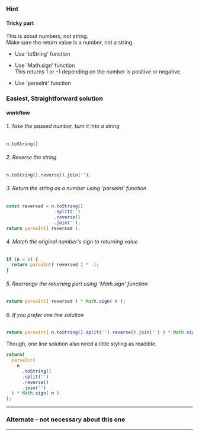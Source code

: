 
### Hint

#### Tricky part

This is about numbers, not string.  
Make sure the return value is a number, not a string.  

+ Use 'toString' function

+ Use 'Math.sign' function  
This returns 1 or -1 depending on the number is positive or negative.

+ Use 'parseInt' function

### Easiest, Straightforward solution

#### workflow

###### 1. Take the passed number, turn it into a string 
```js
n.toString()
```
###### 2. Reverse the string
```js
n.toString().reverse().join('');
```
###### 3. Return the string as a number using 'parseInt' function
```js
const reversed = n.toString()
                  .split('')
                  .reverse()
                  .join('');
return parseInt( reversed );
```
###### 4. Match the original number's sign to returning value
```js
if (n < 0) {
  return parseInt( reversed ) * -1;
}
```
###### 5. Rearrange the returning part using 'Math.sign' function
```js
return parseInt( reversed ) * Math.sign( n );
```

###### 6. If you prefer one line solution 
```js
return parseInt( n.toString().split('').reverse().join('') ) * Math.sign( n );
```
Though, one line solution also need a little styling as readible.
```js
return(
  parseInt(
    n
      .toString()
      .split('')
      .reverse()
      .join('')
  ) * Math.sign( n )
);
```

- - -

### Alternate - not necessary about this one

- - -

